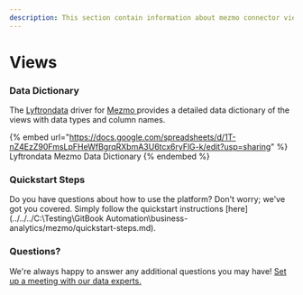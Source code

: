 ```yaml
---
description: This section contain information about mezmo connector views information
---
```


# Views

### Data Dictionary

The [Lyftrondata](https://www.lyftrondata.com/) driver for [Mezmo](None/)[ ](https://www.lyftrondata.com/integration/mezmo/)provides a detailed data dictionary of the views with data types and column names.

{% embed url="https://docs.google.com/spreadsheets/d/1T-nZ4EzZ90FmsLpFHeWfBgrqRXbmA3U6tcx6ryFlG-k/edit?usp=sharing" %}
Lyftrondata Mezmo Data Dictionary
{% endembed %}

### Quickstart Steps

Do you have questions about how to use the platform? Don't worry; we've got you covered. Simply follow the quickstart instructions [here](../../../C:\Testing\GitBook Automation\business-analytics/mezmo/quickstart-steps.md).

### Questions? <a href="#questions" id="questions"></a>

We're always happy to answer any additional questions you may have! [Set up a meeting with our data experts.](https://www.lyftrondata.com/book-a-meeting/)


